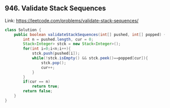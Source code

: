 ## 946. Validate Stack Sequences
Link: https://leetcode.com/problems/validate-stack-sequences/

```java
class Solution {
    public boolean validateStackSequences(int[] pushed, int[] popped) {
        int n = pushed.length, cur = 0;
        Stack<Integer> stck = new Stack<Integer>();
        for(int i=0;i<n;i++){
            stck.push(pushed[i]);
            while(!stck.isEmpty() && stck.peek()==popped[cur]){
                stck.pop();
                cur++;
            }
        }
        if(cur == n)
            return true;
        return false;
    }
}

```